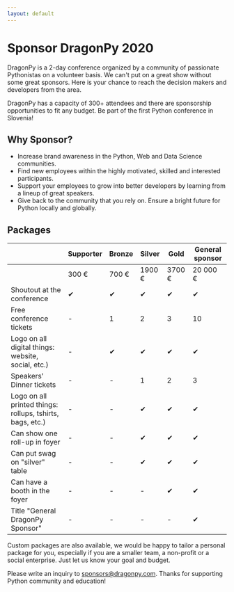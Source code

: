 ```yaml
---
layout: default
---
```


# Sponsor DragonPy 2020

DragonPy is a 2-day conference organized by a community of passionate Pythonistas on a volunteer basis. We can't put on a great show without some great sponsors. Here is your chance to reach the decision makers and developers from the area.

DragonPy has a capacity of 300+ attendees and there are sponsorship opportunities to fit any budget. Be part of the first Python conference in Slovenia!

## Why Sponsor?

* Increase brand awareness in the Python, Web and Data Science communities.
* Find new employees within the highly motivated, skilled and interested participants.
* Support your employees to grow into better developers by learning from a lineup of great speakers.
* Give back to the community that you rely on. Ensure a bright future for Python locally and globally.

## Packages

<table class="table table-hover">
    <thead>
    <tr>
        <th>&nbsp;</th>
        <th>Supporter</th>
        <th>Bronze</th>
        <th>Silver</th>
        <th>Gold</th>
        <th>General sponsor</th>
    </tr>
    </thead>
    <tbody>
    <tr>
        <td>&nbsp;</td>
        <td class="text-nowrap">300 €</td>
        <td class="text-nowrap">700 €</td>
        <td class="text-nowrap">1900 €</td>
        <td class="text-nowrap">3700 €</td>
        <td class="text-nowrap">20 000 €</td>
    </tr>
    <tr>
        <td>Shoutout at the conference</td>
        <td>✔</td>
        <td>✔</td>
        <td>✔</td>
        <td>✔</td>
        <td>✔</td>
    </tr>
    <tr>
        <td>Free conference tickets</td>
        <td>-</td>
        <td>1</td>
        <td>2</td>
        <td>3</td>
        <td>10</td>
    </tr>
    <tr>
        <td>Logo on all digital things: website, social, etc.)</td>
        <td>-</td>
        <td>✔</td>
        <td>✔</td>
        <td>✔</td>
        <td>✔</td>
    </tr>
    <tr>
        <td>Speakers' Dinner tickets</td>
        <td>-</td>
        <td>-</td>
        <td>1</td>
        <td>2</td>
        <td>3</td>
    </tr>
    <tr>
        <td>Logo on all printed things: rollups, tshirts, bags, etc.)</td>
        <td>-</td>
        <td>-</td>
        <td>✔</td>
        <td>✔</td>
        <td>✔</td>
    </tr>
    <tr>
        <td>Can show one roll-up in foyer</td>
        <td>-</td>
        <td>-</td>
        <td>✔</td>
        <td>✔</td>
        <td>✔</td>
    </tr>
    <tr>
        <td>Can put swag on "silver" table</td>
        <td>-</td>
        <td>-</td>
        <td>✔</td>
        <td>✔</td>
        <td>✔</td>
    </tr>
    <tr>
        <td>Can have a booth in the foyer</td>
        <td>-</td>
        <td>-</td>
        <td>-</td>
        <td>✔</td>
        <td>✔</td>
    </tr>
    <tr>
        <td>Title "General DragonPy Sponsor"</td>
        <td>-</td>
        <td>-</td>
        <td>-</td>
        <td>-</td>
        <td>✔</td>
    </tr>
    </tbody>
</table>


Custom packages are also available, we would be happy to tailor a personal package for you, especially if you are a smaller team, a non-profit or a social enterprise. Just let us know your goal and budget.

Please write an inquiry to sponsors@dragonpy.com. Thanks for supporting Python community and education!
